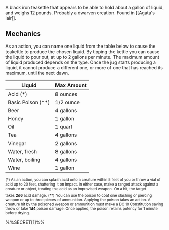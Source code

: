 A black iron teakettle that appears to be able to hold about a gallon of liquid, and weighs 12 pounds. Probably a dwarven creation. Found in [[Agata's lair]]. 

## Mechanics

As an action, you can name one liquid from the table below to cause the teakettle to produce the chosen liquid. By tipping the kettle you can cause the liquid to pour out, at up to 2 gallons per minute. The maximum amount of liquid produced depends on the type. Once the jug starts producing a liquid, it cannot produce a different one, or more of one that has reached its maximum, until the next dawn. 

| Liquid       | Max Amount |
| ------------ | ---------- |
| Acid (\*)        | 8 ounces   |
| Basic Poison (\*\*) | 1/2 ounce  |
| Beer         | 4 gallons  |
| Honey        | 1 gallon   |
| Oil          | 1 quart    |
| Tea          | 4 gallons  |
| Vinegar      | 2 gallons  |
| Water, fresh | 8 gallons  |
| Water, boiling  | 4 gallons |
| Wine         | 1 gallon   |
<sub>(\*) As an action, you can splash acid onto a creature within 5 feet of you or throw a vial of acid up to 20 feet, shattering it on impact. In either case, make a ranged attack against a creature or object, treating the acid as an improvised weapon. On a hit, the target takes **2d6** acid damage.</sub>
<sub>(\*\*) You can use the poison to coat one slashing or piercing weapon or up to three pieces of ammunition. Applying the poison takes an action. A creature hit by the poisoned weapon or ammunition must make a DC 10 Constitution saving throw or take **1d4** poison damage. Once applied, the poison retains potency for 1 minute before drying.</sub>

%%SECRET[1]%%